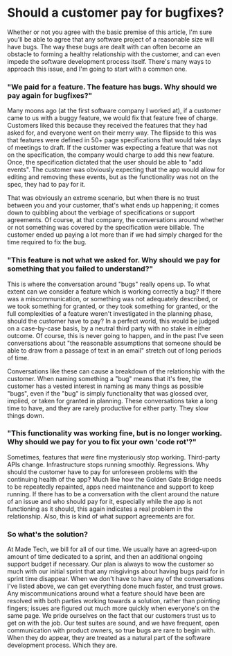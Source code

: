 # Should a customer pay for bugfixes?

Whether or not you agree with the basic premise of this article, I'm sure you'll be able to agree that any software project of a reasonable size will have bugs. The way these bugs are dealt with can often become an obstacle to forming a healthy relationship with the customer, and can even impede the software development process itself. There's many ways to approach this issue, and I'm going to start with a common one.

### "We paid for a feature. The feature has bugs. Why should we pay again for bugfixes?"

Many moons ago (at the first software company I worked at), if a customer came to us with a buggy feature, we would fix that feature free of charge. Customers liked this because they received the features that they had asked for, and everyone went on their merry way. The flipside to this was that features were defined in 50+ page specifications that would take days of meetings to draft. If the customer was expecting a feature that was not on the specification, the company would charge to add this new feature. Once, the specification dictated that the user should be able to "add events". The customer was obviously expecting that the app would allow for editing and removing these events, but as the functionality was not on the spec, they had to pay for it.

That was obviously an extreme scenario, but when there is no trust between you and your customer, that's what ends up happening; it comes down to quibbling about the verbiage of specifications or support agreements. Of course, at that company, the conversations around whether or not something was covered by the specification were billable. The customer ended up paying a lot more than if we had simply charged for the time required to fix the bug.

### "This feature is not what we asked for. Why should we pay for something that you failed to understand?"

This is where the conversation around "bugs" really opens up. To what extent can we consider a feature which is working correctly a bug? If there was a miscommunication, or something was not adequately described, or we took something for granted, or they took something for granted, or the full complexities of a feature weren't investigated in the planning phase, should the customer have to pay? In a perfect world, this would be judged on a case-by-case basis, by a neutral third party with no stake in either outcome. Of course, this is never going to happen, and in the past I've seen conversations about "the reasonable assumptions that someone should be able to draw from a passage of text in an email" stretch out of long periods of time.

Conversations like these can cause a breakdown of the relationship with the customer. When naming something a "bug" means that it's free, the customer has a vested interest in naming as many things as possible "bugs", even if the "bug" is simply functionality that was glossed over, implied, or taken for granted in planning. These conversations take a long time to have, and they are rarely productive for either party. They slow things down.

### "This functionality was working fine, but is no longer working. Why should we pay for you to fix your own 'code rot'?"

Sometimes, features that *were* fine mysteriously stop working. Third-party APIs change. Infrastructure stops running smoothly. Regressions. Why should the customer have to pay for unforeseen problems with the continuing health of the app? Much like how the Golden Gate Bridge needs to be repeatedly repainted, apps need maintenance and support to keep running. If there has to be a conversation with the client around the nature of an issue and who should pay for it, especially while the app is not functioning as it should, this again indicates a real problem in the relationship. Also, this is kind of what support agreements are for.

### So what's the solution?

At Made Tech, we bill for all of our time. We usually have an agreed-upon amount of time dedicated to a sprint, and then an additional ongoing support budget if necessary. Our plan is always to wow the customer so much with our initial sprint that any misgivings about having bugs paid for in sprint time disappear. When we don't have to have any of the conversations I've listed above, we can get everything done much faster, and trust grows. Any miscommunications around what a feature should have been are resolved with both parties working towards a solution, rather than pointing fingers; issues are figured out much more quickly when everyone's on the same page. We pride ourselves on the fact that our customers trust us to get on with the job. Our test suites are sound, and we have frequent, open communication with product owners, so true bugs are rare to begin with. When they do appear, they are treated as a natural part of the software development process. Which they are.
